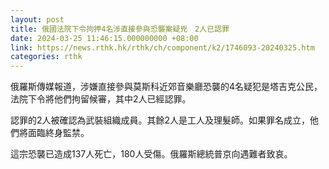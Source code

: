 ```yaml
---
layout: post
title: 俄國法院下令拘押4名涉直接參與恐襲案疑兇　2人已認罪
date: 2024-03-25 11:46:15.000000000 +08:00
link: https://news.rthk.hk/rthk/ch/component/k2/1746093-20240325.htm
categories: rthk
---
```


俄羅斯傳媒報道，涉嫌直接參與莫斯科近郊音樂廳恐襲的4名疑犯是塔吉克公民，法院下令將他們拘留候審，其中2人已經認罪。

認罪的2人被確認為武裝組織成員。其餘2人是工人及理髮師。如果罪名成立，他們將面臨終身監禁。

這宗恐襲已造成137人死亡，180人受傷。俄羅斯總統普京向遇難者致哀。
